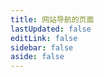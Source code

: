 ```yaml
---
title: 网站导航的页面
lastUpdated: false
editLink: false
sidebar: false
aside: false
---
```



<!-- 引入组件，进行渲染数据 -->
<NavigationItem v-bind="GuanWangList" />


<script lang="ts" setup>

import {reactive} from 'vue'

import NavigationItem from './NavigationItem.vue'

// 导入类型
import type {NavigationItemObject} from './NavigationType'

// 导入图片
import springIcon from '/navigationImages/spring.svg'

// 官网的数据
const GuanWangList:NavigationItemObject = reactive({
    title:'官网',
    desc:'直接去官网看看是怎么个事儿',
    iconUrl:'../../navigationImages/guanwang.svg',
    itemList:[
        {nameStr:'SpringBoot 官网',iconUrl:'/navigationImages/spring.svg',linkUrl:'https://spring.io/'},
        {nameStr:'SpringBoot 官网2',iconUrl:springIcon,linkUrl:'https://spring.io/'},
        {nameStr:'SpringBoot 官网3',iconUrl:'/navigationImages/spring.svg',linkUrl:'https://spring.io/'},
        {nameStr:'SpringBoot 官网4',iconUrl:'/navigationImages/spring.svg',linkUrl:'https://spring.io/'},
        {nameStr:'SpringBoot 官网5',iconUrl:'/navigationImages/spring.svg',linkUrl:'https://spring.io/'}
    ]
})

</script>

<style module>



</style>



